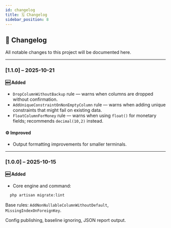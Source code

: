 ```yaml
---
id: changelog
title: 🗓️ Changelog
sidebar_position: 8
---
```


## 🧾 Changelog

All notable changes to this project will be documented here.

---

### [1.1.0] – 2025-10-21

#### 🆕 Added
- `DropColumnWithoutBackup` rule — warns when columns are dropped without confirmation.
- `AddUniqueConstraintOnNonEmptyColumn` rule — warns when adding unique constraints that might fail on existing data.
- `FloatColumnForMoney` rule — warns when using `float()` for monetary fields; recommends `decimal(10,2)` instead.

#### ⚙️ Improved
- Output formatting improvements for smaller terminals.

---

### [1.0.0] – 2025-10-15

#### 🆕 Added
- Core engine and command:  
```bash
  php artisan migrate:lint
```
Base rules:
`AddNonNullableColumnWithoutDefault`, `MissingIndexOnForeignKey`.

Config publishing, baseline ignoring, JSON report output.